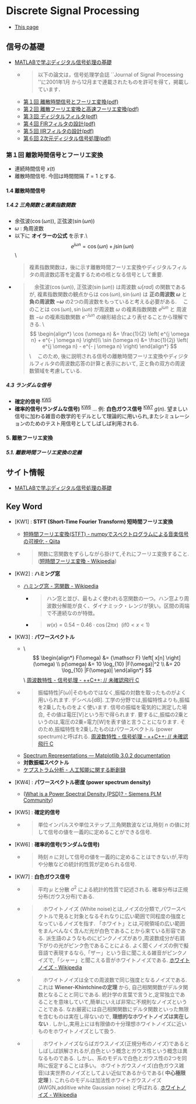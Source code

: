 <script type="text/x-mathjax-config">
  MathJax.Hub.Config({
    tex2jax: {
      inlineMath: [ ['$','$'], ["\\(","\\)"] ],
      processEscapes: true
    }
  });
</script>
<!--
  Mathjax inline mode not rendering - TeX - LaTeX Stack Exchange
  https://tex.stackexchange.com/questions/27633/mathjax-inline-mode-not-rendering
-->

<script type="text/javascript" async
  src="https://cdnjs.cloudflare.com/ajax/libs/mathjax/2.7.5/MathJax.js?config=TeX-MML-AM_CHTML">
</script>


# Discrete Signal Processing

- [This page](./index.html)


## 信号の基礎

- [MATLABで学ぶディジタル信号処理の基礎](http://www.mk.ecei.tohoku.ac.jp/jspmatlab/)
  - > 以下の論文は，信号処理学会誌 ``Journal of Signal Processing ''に2001年1月 から12月まで連載されたものを許可を得て，掲載しています．
  - [第１回 離散時間信号とフーリエ変換(pdf)](http://www.mk.ecei.tohoku.ac.jp/jspmatlab/pdf/matdsp1.pdf)
  - [第２回 離散フーリエ変換と高速フーリエ変換(pdf)](http://www.mk.ecei.tohoku.ac.jp/jspmatlab/pdf/matdsp2.pdf)
  - [第３回 ディジタルフィルタ(pdf)](http://www.mk.ecei.tohoku.ac.jp/jspmatlab/pdf/matdsp3.pdf)
  - [第４回 FIRフィルタの設計(pdf)](http://www.mk.ecei.tohoku.ac.jp/jspmatlab/pdf/matdsp4.pdf)
  - [第５回 IIRフィルタの設計(pdf)](http://www.mk.ecei.tohoku.ac.jp/jspmatlab/pdf/matdsp5.pdf)
  - [第６回 2次元ディジタル信号処理(pdf)](http://www.mk.ecei.tohoku.ac.jp/jspmatlab/pdf/matdsp6.pdf)


### 第１回 離散時間信号とフーリエ変換

- 連続時間信号 $x(t)$
- 離散時間信号. 今回は時間間隔 $T=1$ とする.


#### 1.4 離散時間信号


##### 1.4.2 三角関数と複素指数関数

- 余弦波($\cos (\omega n)$), 正弦波($\sin (\omega n)$)
- $\omega$ : 角周波数
- 以下に __オイラーの公式__ を示す.\\
  $$e^{j \omega n} = \cos (\omega n) + j \sin (\omega n)$$\\
  > 複素指数関数は，後に示す離散時間フーリエ変換やディジタルフィルタの周波数応答を定義するための核となる信号として重要.
- > 　余弦波($\cos (\omega n)$), 正弦波($\sin (\omega n)$) は周波数 $\omega {\mathrm [rad]}$  の関数であるが,
  > 複素指数関数の観点からは $\cos (\omega n), \sin (\omega n)$ は
  > __正の周波数 $\omega$__ と __負の周波数 $- \omega$__ の2つの周波数をもっていると考える必要がある.
  > 　このことは $\cos (\omega n), \sin (\omega n)$ が周波数 $\omega$ の複素指数関数 $e^{j \omega n}$ と
  > 周波数 $- \omega$ の複素指数関数 $e^{- j \omega n}$ の線形結合により表せることから理解できる. \\
  > $$ \begin{align*}
      \cos (\omega n) &= \frac{1}{2} \left( e^{j \omega n} + e^{- j \omega n} \right)\\
      \sin (\omega n) &= \frac{1}{2j} \left( e^{j \omega n} - e^{- j \omega n} \right)
    \end{align*} $$ \\
  > 　このため, 後に説明される信号の離散時間フーリエ変換やディジタルフィルタの周波数応答の計算と表示において,
  > 正と負の双方の周波数領域を考慮している.


##### 4.3 ランダムな信号

- __確定的信号__ <sup>[KW5](#fnkw5)</sup>
- __確率的信号(ランダムな信号)__ <sup>[KW6](#fnkw6)</sup> ... 例: __白色ガウス信号__ <sup>[KW7](#fnkw7)</sup> $g(n)$.
  望ましい信号に加わる雑音の数学的モデルとして理論的に用いられ,またシミュレーションのためのテスト用信号としてしばしば利用される.


#### 5. 離散フーリエ変換

##### 5.1. 離散時間フーリエ変換の定義




## サイト情報
- [MATLABで学ぶディジタル信号処理の基礎](http://www.mk.ecei.tohoku.ac.jp/jspmatlab/)


## Key Word

- <span id="fnkw1">[KW1]</span> : __STFT (Short-Time Fourier Transform) 短時間フーリエ変換__
  - [短時間フーリエ変換(STFT) - numpyでスペクトログラムによる音楽信号の可視化 - Qiita](https://qiita.com/namaozi/items/dec1575cd455c746f597#%E7%9F%AD%E6%99%82%E9%96%93%E3%83%95%E3%83%BC%E3%83%AA%E3%82%A8%E5%A4%89%E6%8F%9Bstft)
  - > 関数に窓関数をずらしながら掛けて,それにフーリエ変換すること. ([短時間フーリエ変換 - Wikipedia](https://ja.wikipedia.org/wiki/%E7%9F%AD%E6%99%82%E9%96%93%E3%83%95%E3%83%BC%E3%83%AA%E3%82%A8%E5%A4%89%E6%8F%9B))

- <span id="fnkw2">[KW2]</span> : __ハミング窓__
  - [ハミング窓 - 窓関数 - Wikipedia](https://ja.wikipedia.org/wiki/%E7%AA%93%E9%96%A2%E6%95%B0#%E3%83%8F%E3%83%9F%E3%83%B3%E3%82%B0%E7%AA%93)
    - > ハン窓と並び、最もよく使われる窓関数の一つ。ハン窓より周波数分解能が良く、ダイナミック・レンジが狭い。区間の両端で不連続なのが特徴。
    - > $w(x) = 0.54 - 0.46 \cdot \cos \left( 2 \pi x \right) \ \ (\text{if} 0 < x \lt 1)$

- <span id="fnkw3">[KW3]</span> : __パワースペクトル__  
  - \\
    $$
    \begin{align*}
      F(\omega) &= {\mathscr F} \left[ x[n] \right] (\omega) \\
      p(\omega) &= 10 \log_{10} |F(\omega)|^2 \\
                &= 20 \log_{10} |F(\omega)|
    \end{align*}
    $$ \\
    [周波数特性 - 信号処理 - ++C++; // 未確認飛行 C](https://ufcpp.net/study/sp/dsp/frequency/)
  - > 振幅特性$|F(\omega)|$そのものではなく,振幅の対数を取ったものがよく用いられます. デシベル[dB].
    工学の分野では,振幅特性よりも,振幅を2乗したものをよく使います. 信号の振幅を電気的に測定した場合, その値は電圧[V]という形で得られます. 
    要するに,振幅の2乗というのは,電圧の2乗$=$電力[W]を表す値と言うことになります. そのため,振幅特性を2乗したものはパワースペクトル (power spectrum)と呼ばれる.
    [周波数特性 - 信号処理 - ++C++; // 未確認飛行 C](https://ufcpp.net/study/sp/dsp/frequency/)
  - [Spectrum Representations — Matplotlib 3.0.2 documentation](https://matplotlib.org/gallery/lines_bars_and_markers/spectrum_demo.html)
  - __対数振幅スペクトル__
  - [ケプストラム分析 - 人工知能に関する断創録](http://aidiary.hatenablog.com/entry/20120211/1328964624)
- <span id="fnkw4">[KW4]</span> : __パワースペクトル密度 (power spectrum density)__
  - ([What is a Power Spectral Density (PSD)? - Siemens PLM Community](https://community.plm.automation.siemens.com/t5/Testing-Knowledge-Base/What-is-a-Power-Spectral-Density-PSD/ta-p/360969))
- <span id="fnkw5">[KW5]</span> : __確定的信号__
  - > 単位インパルスや単位ステップ,三角関数波などは,時刻 $n$ の値に対して信号の値を一義的に定めることができる信号.
- <span id="fnkw6">[KW6]</span> : __確率的信号(ランダムな信号)__
  - > 時刻 $n$ に対して信号の値を一義的に定めることはできないが,平均や分散などの統計的性質が定められる信号.
- <span id="fnkw7">[KW7]</span> : __白色ガウス信号__
  - > 平均 $\mu$ と分散 $\sigma ^2$ による統計的性質で記述される. 確率分布は正規分布(ガウス分布)である.
  - > 　ホワイトノイズ (White noise)とは,ノイズの分類で,パワースペクトルで見ると対象となるそれなりに広い範囲で同程度の強度となっているノイズを指す.
    > 「ホワイト」とは,可視領域の広い範囲をまんべんなく含んだ光が白色であることから来ている形容である.
    > 派生語のようなものにピンクノイズがあり,周波数成分が右肩下がりの光がピンク色であることによる.
    > よく聞くノイズの例で擬音語で表現するなら,「ザー」という音に聞こえる雑音がピンクノイズで,「シャー」と聞こえる音がホワイトノイズである.
    > [ホワイトノイズ - Wikipedia](https://ja.wikipedia.org/wiki/%E3%83%9B%E3%83%AF%E3%82%A4%E3%83%88%E3%83%8E%E3%82%A4%E3%82%BA)
  - > 　ホワイトノイズは全ての周波数で同じ強度となるノイズである. これは __Wiener-Khintchineの定理__ から,
    > 自己相関関数がデルタ関数となることと同じである. 統計学の言葉で言うと,定常独立であることを意味していて,簡単にいえば非常に不規則なノイズということである.
    > なお厳密には自己相関関数にデルタ関数といった無限を含むものは実在し得ないので, __理想的なホワイトノイズは実在しない__ .
    > しかし,実用上には有限値の十分理想ホワイトノイズに近いものをホワイトノイズとして扱う.
  - > 　ホワイトノイズならばガウスノイズ(正規分布のノイズ)であるとしばしば誤解されるが,白色という概念とガウス性という概念は異なるものである.
    > しかし、系のモデルで白色とガウス性の2つを同時に仮定することは多い。
    > ホワイトガウスノイズ(白色ガウス雑音)は実世界のノイズとしてよい近似であるからである( __中心極限定理__ ).
    > これらのモデルは加法性ホワイトガウスノイズ (AWGN,additive white Gaussian noise) と呼ばれる.
    > [ホワイトノイズ - Wikipedia](https://ja.wikipedia.org/wiki/%E3%83%9B%E3%83%AF%E3%82%A4%E3%83%88%E3%83%8E%E3%82%A4%E3%82%BA)



